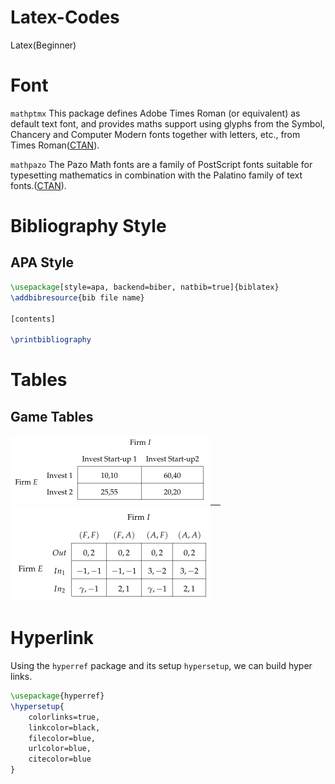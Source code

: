 # Latex-Codes
Latex(Beginner)

# Font #

`mathptmx` This package defines Adobe Times Roman (or equivalent) as default text font, and provides maths support using glyphs from the Symbol, Chancery and Computer Modern fonts together with letters, etc., from Times Roman([CTAN](https://ctan.org/pkg/mathptmx?lang=en)).

`mathpazo` The Pazo Math fonts are a family of PostScript fonts suitable for typesetting mathematics in combination with the Palatino family of text fonts.([CTAN](https://ctan.org/pkg/mathpazo?lang=en)).

# Bibliography Style #

## APA Style
```Latex
\usepackage[style=apa, backend=biber, natbib=true]{biblatex}
\addbibresource{bib file name}

[contents]

\printbibliography
```

# Tables #

## Game Tables

<div id="Game_Tables">
  <a href="./Codes_(Tables)/2by2_Game_Table.tex">
    <img src="./Figures_(Tables)/2by2_Game_Table.png" title="2 by 2 Game Table" alt="2 by 2 Game Table" width="320" height="110"/>&nbsp;&nbsp;&nbsp;&nbsp;
  </a>
  <a href="./Codes_(Tables)/3by4_Game_Table.tex">
    <img src="./Figures_(Tables)/3by4_Game_Table.png" title="3 by 4 Game Table" alt="3 by 4 Game Table" width="320" height="152"/>
  </a>
</div>


# Hyperlink #

Using the `hyperref` package and its setup `hypersetup`, we can build hyper links.

```Latex
\usepackage{hyperref}
\hypersetup{
	colorlinks=true,
	linkcolor=black,
	filecolor=blue,      
	urlcolor=blue,
	citecolor=blue
}
```
